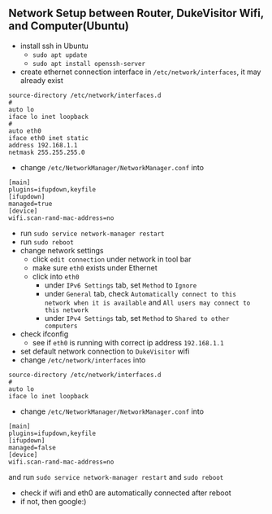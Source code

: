 Network Setup between Router, DukeVisitor Wifi, and Computer(Ubuntu)
-----
- install ssh in Ubuntu
  - `sudo apt update`
  - `sudo apt install openssh-server`
- create ethernet connection interface in `/etc/network/interfaces`, it may already exist
`````
source-directory /etc/network/interfaces.d
#
auto lo
iface lo inet loopback
#
auto eth0
iface eth0 inet static
address 192.168.1.1
netmask 255.255.255.0
`````

- change `/etc/NetworkManager/NetworkManager.conf` into
`````
[main]
plugins=ifupdown,keyfile
[ifupdown]
managed=true
[device]
wifi.scan-rand-mac-address=no
`````
- run `sudo service network-manager restart`
- run `sudo reboot`
- change network settings
  - click `edit connection` under network in tool bar
  - make sure `eth0` exists under Ethernet
  - click into `eth0`
    - under `IPv6 Settings` tab, set `Method` to `Ignore`
    - under `General` tab, check `Automatically connect to this network when it is available` and  `All users may connect to this network`
    - under `IPv4 Settings` tab, set `Method` to `Shared to other computers`
- check ifconfig
  - see if `eth0` is running with correct ip address `192.168.1.1`
- set default network connection to `DukeVisitor` wifi
- change `/etc/network/interfaces` into
`````
source-directory /etc/network/interfaces.d
#
auto lo
iface lo inet loopback
`````
- change `/etc/NetworkManager/NetworkManager.conf` into
`````
[main]
plugins=ifupdown,keyfile
[ifupdown]
managed=false
[device]
wifi.scan-rand-mac-address=no
`````
and run `sudo service network-manager restart` and `sudo reboot`
- check if wifi and eth0 are automatically connected after reboot
- if not, then google:)
